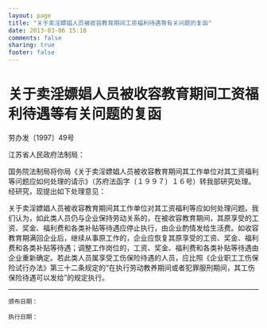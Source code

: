 ```yaml
---
layout: page
title: "关于卖淫嫖娼人员被收容教育期间工资福利待遇等有关问题的复函"
date: 2013-03-06 15:10
comments: false
sharing: true
footer: false
---
```


# 关于卖淫嫖娼人员被收容教育期间工资福利待遇等有关问题的复函

劳办发〔1997〕49号

江苏省人民政府法制局：

国务院法制局将你局《关于卖淫嫖娼人员被收容教育期间其工作单位对其工资福利等问题应如何处理的请示》（苏府法函字〔１９９７〕１６号）转我部研究处理。经研究，现提出如下处理意见： 

关于卖淫嫖娼人员被收容教育期间其工作单位对其工资福利等应如何处理问题。我们认为，如此类人员仍与企业保持劳动关系的，在被收容教育期间，其原享受的工资、奖金、福利费和各类补贴等待遇应停止执行，由企业酌情发给生活费。如收容教育期满回企业后，继续从事原工作的，企业应恢复其原享受的工资、奖金、福利费和各类补贴等待遇；调整工作岗位的，工资、奖金、福利费和各类补贴等待遇由企业重新确定。若此类人员属享受工伤保险待遇的人员，应比照《企业职工工伤保险试行办法》第三十二条规定的“在执行劳动教养期间或者犯罪服刑期间，其工伤保险待遇可以发给”的规定执行。

    
----

	颁布日期： 

	执行日期：



